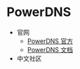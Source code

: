 # PowerDNS

- 官网
    - [PowerDNS 官方](https://www.powerdns.com/)
    - [PowerDNS 文档](https://doc.powerdns.com/)
- 中文社区


